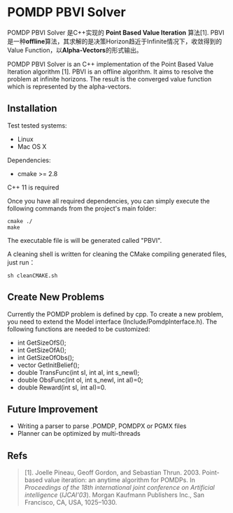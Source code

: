 POMDP PBVI Solver
====

POMDP PBVI Solver 是C++实现的 **Point Based Value Iteration** 算法[1].  PBVI是一种**offline**算法，其求解的是决策Horizon趋近于Infinite情况下，收敛得到的Value Function，以**Alpha-Vectors**的形式输出。

POMDP PBVI Solver is an C++ implementation of the Point Based Value Iteration algorithm [1]. PBVI is an offline algorithm. It aims to resolve the problem at infinite horizons. The result is the converged value function which is represented by the alpha-vectors.

## Installation

Test tested systems:

* Linux
* Mac OS X

Dependencies:

* cmake >= 2.8

C++ 11 is required

Once you have all required dependencies, you can simply execute the following commands from the project's main folder:

```
cmake ./
make
```



The executable file is will be generated called "PBVI".  



A cleaning shell is written for cleaning the CMake compiling generated files, just run：

```
sh cleanCMAKE.sh
```

## Create New Problems

Currently the POMDP problem is defined by cpp. To create a new problem, you need to extend the Model interface (Include/PomdpInterface.h). The following functions are needed to be customized:

* int GetSizeOfS();
* int GetSizeOfA();
* int GetSizeOfObs();
* vector<double> GetInitBelief();
* double TransFunc(int sI, int aI, int s_newI);
* double ObsFunc(int oI, int s_newI, int aI)=0;
* double Reward(int sI, int aI)=0.

## Future Improvement
* Writing a parser to parse .POMDP, POMDPX or PGMX files
* Planner can be optimized by multi-threads

## Refs

> [1]. Joelle Pineau, Geoff Gordon, and Sebastian Thrun. 2003. Point-based value iteration: an anytime algorithm for POMDPs. In <i>Proceedings of the 18th international joint conference on Artificial intelligence</i> (<i>IJCAI'03</i>). Morgan Kaufmann Publishers Inc., San Francisco, CA, USA, 1025–1030.

